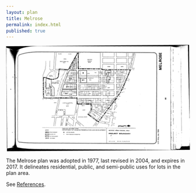 ```yaml
---
layout: plan
title: Melrose
permalink: index.html
published: true
---
```


![Melrose in the Atlas of Urban Renewal](Melrose.jpg)

The Melrose plan was adopted in 1977, last revised in 2004, and expires in 2017. It delineates residential, public, and semi-public uses for lots in the plan area.

See [References](http://www.urbanreviewer.org/#page=references.html). 